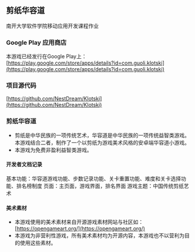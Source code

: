 ## 剪纸华容道
南开大学软件学院移动应用开发课程作业

### Google Play 应用商店
本游戏已经发行在Google Play上：[https://play.google.com/store/apps/details?id=com.guoli.klotski](https://play.google.com/store/apps/details?id=com.guoli.klotski)

### 项目源代码
[https://github.com/NestDream/Klotski](https://github.com/NestDream/Klotski)

### 剪纸华容道
- 剪纸是中华民族的一项传统艺术，华容道是中华民族的一项传统益智类游戏。本游戏结合二者，制作了一个以剪纸为游戏美术风格的安卓端华容道小游戏。
- 本游戏为免费非盈利益智类游戏。
#### 开发者文档记录
基本功能：华容道游戏功能、步数记录功能、关卡重置功能、难度和关卡选择功能、排名榜制度
页面：主页面，游戏界面，排名界面
游戏主题：中国传统剪纸艺术

#### 美术素材
- 本游戏使用的美术素材来自开源游戏素材网站与社区如：[https://opengameart.org/](https://opengameart.org/)
- 本游戏为非营利性游戏，所有美术素材均为开源内容，本游戏也不以营利为目的使用这些素材。

